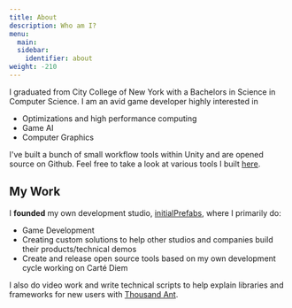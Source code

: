 ```yaml
---
title: About
description: Who am I?
menu:
  main:
  sidebar:
    identifier: about
weight: -210
---
```


I graduated from City College of New York with a Bachelors in Science in Computer Science. I am an avid game developer
highly interested in

 * Optimizations and high performance computing
 * Game AI
 * Computer Graphics

I've built a bunch of small workflow tools within Unity and are opened source on Github. Feel free to take a look at
various tools I built [here](https://github.com/psuong).

## My Work
I **founded** my own development studio, [initialPrefabs](https://initialprefabs.com), where I primarily do:

* Game Development
* Creating custom solutions to help other studios and companies build their products/technical demos
* Create and release open source tools based on my own development cycle working on Carté Diem

I also do video work and write technical scripts to help explain libraries and frameworks for new users with [Thousand Ant](http://thousandant.com/).
